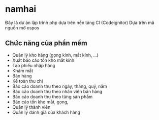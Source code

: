 # namhai
Đây là dự án lập trình php dựa trên nền tảng CI (Codeignitor)
Dựa trên mã nguồn mở ospos

## Chức năng của phần mềm
* Quản lý kho hàng (gọng kính, mắt kính, ...)
* Xuất báo cáo tồn kho mắt kính
* Tạo phiếu nhập hàng
* Khám mắt
* Bán hàng
* Kế toàn thu chi
* Báo cáo doanh thu theo ngày, tháng, quý, năm
* Báo cáo doanh thu theo nhân viên bán hàng
* Báo cáo doanh thu theo từng sản phẩm
* Báo cáo tồn kho mắt, gọng,
* Quản lý thành viên 
* Quản lý đánh giá của khách hàng
